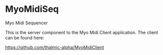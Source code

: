 MyoMidiSeq
==========

Myo Midi Sequencer

This is the server component to the Myo Midi Client application.
The client can be found here:

https://github.com/thalmic-alpha/MyoMidiClient
